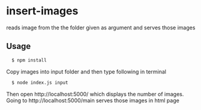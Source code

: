 # insert-images

reads image from the the folder given as argument and serves those images

## Usage

```sh
  $ npm install
```
Copy images into input folder and then type following in terminal

```sh
  $ node index.js input  
```

Then open http://localhost:5000/ which displays the number of images. Going to http://localhost:5000/main serves those images in html page

